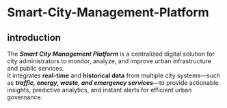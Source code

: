# Smart-City-Management-Platform

## introduction

The ***Smart City Management Platform*** is a centralized digital solution for city administrators to monitor, analyze, and improve urban infrastructure and public services.  
It integrates **real-time** and **historical data** from multiple city systems—such as ***traffic, energy, waste, and emergency services***—to provide actionable insights, predictive analytics, and instant alerts for efficient urban governance.

#
